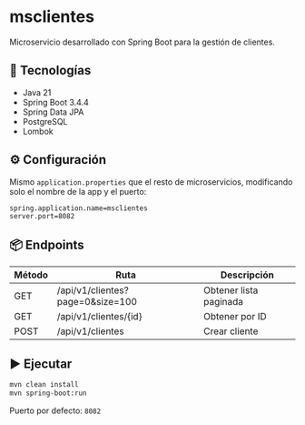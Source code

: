 # msclientes

Microservicio desarrollado con Spring Boot para la gestión de clientes.

## 🚀 Tecnologías

- Java 21
- Spring Boot 3.4.4
- Spring Data JPA
- PostgreSQL
- Lombok

## ⚙️ Configuración

Mismo `application.properties` que el resto de microservicios, modificando solo el nombre de la app y el puerto:

```properties
spring.application.name=msclientes
server.port=8082
```

## 📦 Endpoints

| Método | Ruta                   | Descripción              |
|--------|------------------------|--------------------------|
| GET    | /api/v1/clientes?page=0&size=100       | Obtener lista paginada   |
| GET    | /api/v1/clientes/{id}  | Obtener por ID           |
| POST   | /api/v1/clientes       | Crear cliente            |

## ▶️ Ejecutar

```bash
mvn clean install
mvn spring-boot:run
```

Puerto por defecto: `8082`
